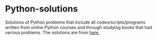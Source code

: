 # Python-solutions

Solutions of Python problems that include all codes/scripts/programs written from online Python courses and through studying books that had various problems. The solutions are from [here                       ](https://learnpythonthehardway.org/).
